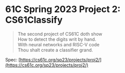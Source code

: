 # 61C Spring 2023 Project 2: CS61Classify

> The second project of CS61C doth show<br>
> How to detect the digits writ by hand.<br>
> With neural networks and RISC-V code<br>
> Thou shalt create a classifier grand.<br>

Spec: [https://cs61c.org/sp23/projects/proj2/](https://cs61c.org/sp23/projects/proj2/)

